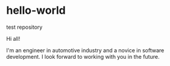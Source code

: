 # hello-world
test repository

Hi all!

I'm an engineer in automotive industry and a novice in software development.
I look forward to working with you in the future.
